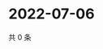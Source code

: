 # 2022-07-06

共 0 条

<!-- BEGIN WEIBO -->
<!-- 最后更新时间 Wed Jul 06 2022 21:39:54 GMT+0800 (China Standard Time) -->

<!-- END WEIBO -->
